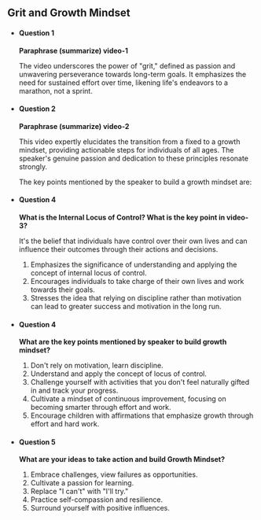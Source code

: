 ## Grit and Growth Mindset

- #### Question 1

  **Paraphrase (summarize) video-1**

  The video underscores the power of "grit," defined as passion and unwavering perseverance towards long-term goals. It emphasizes the need for sustained effort over time, likening life's endeavors to a marathon, not a sprint.

- #### Question 2

  **Paraphrase (summarize) video-2**

  This video expertly elucidates the transition from a fixed to a growth mindset, providing actionable steps for individuals of all ages. The speaker's genuine passion and dedication to these principles resonate strongly.

  The key points mentioned by the speaker to build a growth mindset are:

- #### Question 4

  **What is the Internal Locus of Control? What is the key point in video-3?**

    It's the belief that individuals have control over their own lives and can influence their outcomes through their actions and decisions.

    1. Emphasizes the significance of understanding and applying the concept of internal locus of control.
    2. Encourages individuals to take charge of their own lives and work towards their goals.
    3. Stresses the idea that relying on discipline rather than motivation can lead to greater success and motivation in the long run.

- #### Question 4

  **What are the key points mentioned by speaker to build growth mindset?**

    1. Don't rely on motivation, learn discipline.
    2. Understand and apply the concept of locus of control.
    3. Challenge yourself with activities that you don't feel naturally gifted in and track your progress.
    4. Cultivate a mindset of continuous improvement, focusing on becoming smarter through effort and work.
    5. Encourage children with affirmations that emphasize growth through effort and hard work.

- #### Question 5

  **What are your ideas to take action and build Growth Mindset?**

  1. Embrace challenges, view failures as opportunities.
  2. Cultivate a passion for learning.
  3. Replace "I can't" with "I'll try."
  4. Practice self-compassion and resilience.
  5. Surround yourself with positive influences.
